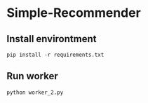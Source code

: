 # Simple-Recommender

## Install environtment
``pip install -r requirements.txt``

## Run worker
``python worker_2.py``
